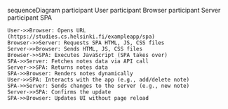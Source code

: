 
sequenceDiagram
    participant User
    participant Browser
    participant Server
    participant SPA

    User->>Browser: Opens URL (https://studies.cs.helsinki.fi/exampleapp/spa)
    Browser->>Server: Requests SPA HTML, JS, CSS files
    Server->>Browser: Sends HTML, JS, CSS files
    Browser->>SPA: Executes JavaScript (SPA takes over)
    SPA->>Server: Fetches notes data via API call
    Server->>SPA: Returns notes data
    SPA->>Browser: Renders notes dynamically
    User->>SPA: Interacts with the app (e.g., add/delete note)
    SPA->>Server: Sends changes to the server (e.g., new note)
    Server->>SPA: Confirms the update
    SPA->>Browser: Updates UI without page reload
